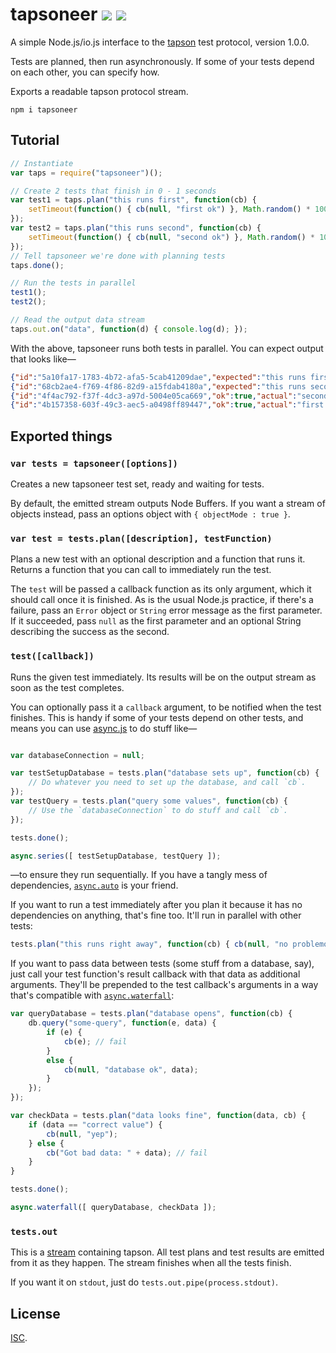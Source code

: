 # tapsoneer [![](https://img.shields.io/npm/v/tapsoneer.svg?style=flat-square)][1] [![](https://img.shields.io/travis/anko/tapsoneer.svg?style=flat-square)][2]

A simple Node.js/io.js interface to the [tapson][3] test protocol, version
1.0.0.

Tests are planned, then run asynchronously.  If some of your tests depend on
each other, you can specify how.

Exports a readable tapson protocol stream.

    npm i tapsoneer

## Tutorial

```js
// Instantiate
var taps = require("tapsoneer")();

// Create 2 tests that finish in 0 - 1 seconds
var test1 = taps.plan("this runs first", function(cb) {
    setTimeout(function() { cb(null, "first ok") }, Math.random() * 1000);
});
var test2 = taps.plan("this runs second", function(cb) {
    setTimeout(function() { cb(null, "second ok") }, Math.random() * 1000);
});
// Tell tapsoneer we're done with planning tests
taps.done();

// Run the tests in parallel
test1();
test2();

// Read the output data stream
taps.out.on("data", function(d) { console.log(d); });
```

With the above, tapsoneer runs both tests in parallel.  You can expect output that
looks like—

```json
{"id":"5a10fa17-1783-4b72-afa5-5cab41209dae","expected":"this runs first"}
{"id":"68cb2ae4-f769-4f86-82d9-a15fdab4180a","expected":"this runs second"}
{"id":"4f4ac792-f37f-4dc3-a97d-5004e05ca669","ok":true,"actual":"second ok"}
{"id":"4b157358-603f-49c3-aec5-a0498ff89447","ok":true,"actual":"first ok"}
```

## Exported things

### `var tests = tapsoneer([options])`

Creates a new tapsoneer test set, ready and waiting for tests.

By default, the emitted stream outputs Node Buffers.  If you want a stream of
objects instead, pass an options object with `{ objectMode : true }`.

### `var test = tests.plan([description], testFunction)`

Plans a new test with an optional description and a function that runs it.
Returns a function that you can call to immediately run the test.

The `test` will be passed a callback function as its only argument, which it
should call once it is finished.  As is the usual Node.js practice, if there's
a failure, pass an `Error` object or `String` error message as the first
parameter.  If it succeeded, pass `null` as the first parameter and an optional
String describing the success as the second.

### `test([callback])`

Runs the given test immediately.  Its results will be on the output stream as
soon as the test completes.

You can optionally pass it a `callback` argument, to be notified when the test
finishes.  This is handy if some of your tests depend on other tests, and means
you can use [async.js][4] to do stuff like—

```js

var databaseConnection = null;

var testSetupDatabase = tests.plan("database sets up", function(cb) {
    // Do whatever you need to set up the database, and call `cb`.
});
var testQuery = tests.plan("query some values", function(cb) {
    // Use the `databaseConnection` to do stuff and call `cb`.
});

tests.done();

async.series([ testSetupDatabase, testQuery ]);
```

—to ensure they run sequentially.  If you have a tangly mess of dependencies,
[`async.auto`][5] is your friend.

If you want to run a test immediately after you plan it because it has no
dependencies on anything, that's fine too.  It'll run in parallel with other
tests:

```js
tests.plan("this runs right away", function(cb) { cb(null, "no problemo") })();
```

If you want to pass data between tests (some stuff from a database, say), just
call your test function's result callback with that data as additional
arguments.  They'll be prepended to the test callback's arguments in a way
that's compatible with [`async.waterfall`][6]:

```js
var queryDatabase = tests.plan("database opens", function(cb) {
    db.query("some-query", function(e, data) {
        if (e) {
            cb(e); // fail
        }
        else {
            cb(null, "database ok", data);
        }
    });
});

var checkData = tests.plan("data looks fine", function(data, cb) {
    if (data == "correct value") {
        cb(null, "yep");
    } else {
        cb("Got bad data: " + data); // fail
    }
}

tests.done();

async.waterfall([ queryDatabase, checkData ]);
```

### `tests.out`

This is a [stream][7] containing tapson.  All test plans and test results are
emitted from it as they happen.  The stream finishes when all the tests finish.

If you want it on `stdout`, just do `tests.out.pipe(process.stdout)`.

## License

[ISC][8].

[1]: https://www.npmjs.com/package/tapsoneer
[2]: https://travis-ci.org/anko/tapsoneer
[3]: https://github.com/anko/tapson
[4]: https://github.com/caolan/async
[5]: https://github.com/caolan/async#auto
[6]: https://github.com/caolan/async#waterfalltasks-callback
[7]: http://nodejs.org/api/stream.html
[8]: LICENSE
